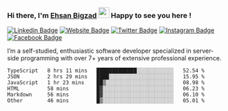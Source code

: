 ### Hi there, I'm <a href="#" target="_blank">Ehsan Bigzad</a> <img src="https://media.giphy.com/media/hvRJCLFzcasrR4ia7z/giphy.gif" width="25px" height="25px"> Happy to see you here !

[![Linkedin Badge](https://img.shields.io/badge/-LinkedIn-0e76a8?style=flat-square&logo=Linkedin&logoColor=white)](https://linkedin.com/in/EhsanBigzad)
[![Website Badge](https://img.shields.io/badge/Website-3b5998?style=flat-square&logo=google-chrome&logoColor=white)](#)
[![Twitter Badge](https://img.shields.io/badge/-Twitter-00acee?style=flat-square&logo=Twitter&logoColor=white)](https://twitter.com/EhsanBigzad)
[![Instagram Badge](https://img.shields.io/badge/-Instagram-e4405f?style=flat-square&logo=Instagram&logoColor=white)](https://instagram.com/ehsanbigzad/)
[![Facebook Badge](https://img.shields.io/badge/-Facebook-0088cc?style=flat-square&logo=Facebook&logoColor=white)](https://facebook.com/EhsanBigzad7)

I’m a self-studied, enthusiastic software developer specialized in server-side programming with over 7+ years of extensive professional experience.

<!--START_SECTION:waka-->

```text
TypeScript   8 hrs 11 mins   █████████████░░░░░░░░░░░░   52.54 %
JSON         2 hrs 29 mins   ████░░░░░░░░░░░░░░░░░░░░░   15.95 %
JavaScript   1 hr 23 mins    ██▒░░░░░░░░░░░░░░░░░░░░░░   08.98 %
HTML         58 mins         █▓░░░░░░░░░░░░░░░░░░░░░░░   06.23 %
Markdown     56 mins         █▓░░░░░░░░░░░░░░░░░░░░░░░   06.10 %
Other        46 mins         █▒░░░░░░░░░░░░░░░░░░░░░░░   05.01 %
```

<!--END_SECTION:waka-->
